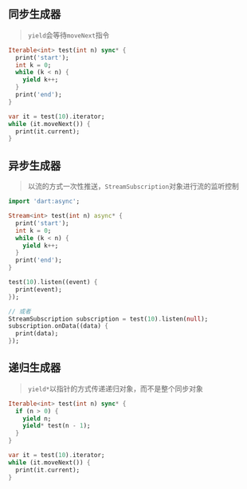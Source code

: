 ## 同步生成器

> `yield`会等待`moveNext`指令

```dart
Iterable<int> test(int n) sync* {
  print('start');
  int k = 0;
  while (k < n) {
    yield k++;
  }
  print('end');
}

var it = test(10).iterator;
while (it.moveNext()) {
  print(it.current);
}
```

## 异步生成器

> 以流的方式一次性推送，`StreamSubscription`对象进行流的监听控制

```dart
import 'dart:async';

Stream<int> test(int n) async* {
  print('start');
  int k = 0;
  while (k < n) {
    yield k++;
  }
  print('end');
}

test(10).listen((event) {
  print(event);
});

// 或者
StreamSubscription subscription = test(10).listen(null);
subscription.onData((data) {
  print(data);
});
```

## 递归生成器

> `yield*`以指针的方式传递递归对象，而不是整个同步对象

```dart
Iterable<int> test(int n) sync* {
  if (n > 0) {
    yield n;
    yield* test(n - 1);
  }
}

var it = test(10).iterator;
while (it.moveNext()) {
  print(it.current);
}
```
